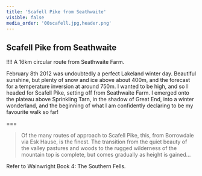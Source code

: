 ```yaml
---
title: 'Scafell Pike from Seathwaite'
visible: false
media_order: '00scafell.jpg,header.png'
---
```


## Scafell Pike from Seathwaite

!!!! A 16km circular route from Seathwaite Farm.

February 8th 2012 was undoubtedly a perfect Lakeland winter day. Beautiful sunshine, but plenty of snow and ice above about 400m, and the forecast for a temperature inversion at around 750m. I wanted to be high, and so I headed for Scafell Pike, setting off from Seathwaite Farm. I emerged onto the plateau above Sprinkling Tarn, in the shadow of Great End, into a winter wonderland, and the beginning of what I am confidently declaring to be my favourite walk so far!

===

> Of the many routes of approach to Scafell Pike, this, from Borrowdale via Esk Hause, is the finest. The transition from the quiet beauty of the valley pastures and woods to the rugged wilderness of the mountain top is complete, but comes gradually as height is gained...

Refer to Wainwright Book 4: The Southern Fells.